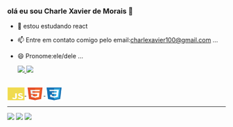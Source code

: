 ### olá eu sou Charle Xavier de Morais 👋

- 🌱 estou estudando react
- 📫 Entre em contato comigo pelo email:charlexavier100@gmail.com ...
- 😄 Pronome:ele/dele ...        

  <a href="https://github.com/charlexmorais">
  <img height="180em" src="https://github-readme-stats.vercel.app/api?username=charlexmorais&show_icons=true&theme=dracula&include_all_commits=true&count_private=true"/>
  <img height="180em" src="https://github-readme-stats.vercel.app/api/top-langs/?username=charlexmorais&layout=compact&langs_count=7&theme=dracula"/>

<div style="display: inline_block"><br>
  <img align="center" alt="charle-Js" height="30" width="40" src="https://raw.githubusercontent.com/devicons/devicon/master/icons/javascript/javascript-plain.svg">
  <img align="center" alt="charle-HTML" height="30" width="40" src="https://raw.githubusercontent.com/devicons/devicon/master/icons/html5/html5-original.svg">
  <img align="center" alt="charle-CSS" height="30" width="40" src="https://raw.githubusercontent.com/devicons/devicon/master/icons/css3/css3-original.svg">
  <div/>
  
  <hr/>
<div>
 
  <a href="https://instagram.com/charlexmoraisd" target="_blank"><img src="https://img.shields.io/badge/-Instagram-%23E4405F?style=for-the-badge&logo=instagram&logoColor=white" target="_blank"></a>
  <a href = "email:charlexavier100@gmail.com"><img src="https://img.shields.io/badge/-Gmail-%23333?style=for-the-badge&logo=gmail&logoColor=white" target="_blank"></a>
  <a href="https://linkedin.com/in/charlexavier-tca/" target="_blank"><img src="https://img.shields.io/badge/-LinkedIn-%230077B5?style=for-the-badge&logo=linkedin&logoColor=white" target="_blank"></a> 
 <div/>
